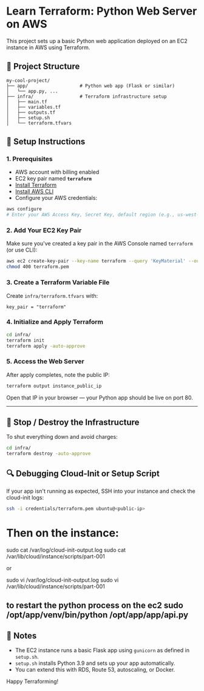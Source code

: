 # Learn Terraform: Python Web Server on AWS

This project sets up a basic Python web application deployed on an EC2 instance in AWS using Terraform.

## 🧱 Project Structure

```
my-cool-project/
├── app/                   # Python web app (Flask or similar)
│   └── app.py, ...
├── infra/                 # Terraform infrastructure setup
│   ├── main.tf
│   ├── variables.tf
│   ├── outputs.tf
│   ├── setup.sh
│   └── terraform.tfvars
```

## 🚀 Setup Instructions

### 1. Prerequisites

- AWS account with billing enabled
- EC2 key pair named **`terraform`**
- [Install Terraform](https://developer.hashicorp.com/terraform/downloads)
- [Install AWS CLI](https://docs.aws.amazon.com/cli/latest/userguide/install-cliv2.html)
- Configure your AWS credentials:

```bash
aws configure
# Enter your AWS Access Key, Secret Key, default region (e.g., us-west-2), and output format
```

### 2. Add Your EC2 Key Pair

Make sure you've created a key pair in the AWS Console named `terraform` (or use CLI):

```bash
aws ec2 create-key-pair --key-name terraform --query 'KeyMaterial' --output text > terraform.pem
chmod 400 terraform.pem
```

### 3. Create a Terraform Variable File

Create `infra/terraform.tfvars` with:

```hcl
key_pair = "terraform"
```

### 4. Initialize and Apply Terraform

```bash
cd infra/
terraform init
terraform apply -auto-approve
```

### 5. Access the Web Server

After apply completes, note the public IP:

```bash
terraform output instance_public_ip
```

Open that IP in your browser — your Python app should be live on port 80.

---

## 🛑 Stop / Destroy the Infrastructure

To shut everything down and avoid charges:

```bash
cd infra/
terraform destroy -auto-approve
```

## 🔍 Debugging Cloud-Init or Setup Script

If your app isn't running as expected, SSH into your instance and check the cloud-init logs:

```bash
ssh -i credentials/terraform.pem ubuntu@<public-ip>
```

# Then on the instance:
sudo cat /var/log/cloud-init-output.log
sudo cat /var/lib/cloud/instance/scripts/part-001

or

sudo vi /var/log/cloud-init-output.log
sudo vi /var/lib/cloud/instance/scripts/part-001

to restart the python process on the ec2
sudo /opt/app/venv/bin/python /opt/app/app/api.py
---

## 🧠 Notes

- The EC2 instance runs a basic Flask app using `gunicorn` as defined in `setup.sh`.
- `setup.sh` installs Python 3.9 and sets up your app automatically.
- You can extend this with RDS, Route 53, autoscaling, or Docker.

Happy Terraforming!
